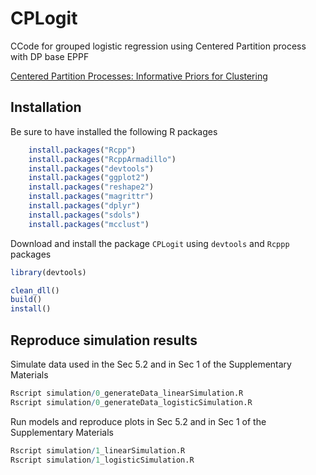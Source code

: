 # CPLogit

CCode for grouped logistic regression using Centered Partition process with DP base EPPF

[Centered Partition Processes: Informative Priors for Clustering](https://projecteuclid.org/euclid.ba/1581584439#abstract)

## Installation

Be sure to have installed the following R packages

```r
	install.packages("Rcpp")
	install.packages("RcppArmadillo")
	install.packages("devtools")
	install.packages("ggplot2")
	install.packages("reshape2")
	install.packages("magrittr")
	install.packages("dplyr")
	install.packages("sdols")
	install.packages("mcclust")
```

Download and install the package `CPLogit` using `devtools` and `Rcppp` packages

```r
library(devtools)

clean_dll()
build()
install()
```

<!-- 
## How to install 
library(devtools)
library(Rcpp)
clean_dll()
## to export Rcpp functiond
compileAttributes()
build()
install()
document()
 -->

## Reproduce simulation results

Simulate data used in the Sec 5.2 and in Sec 1 of the Supplementary Materials

```r
Rscript simulation/0_generateData_linearSimulation.R
Rscript simulation/0_generateData_logisticSimulation.R

```
Run models and reproduce plots in Sec 5.2 and in Sec 1 of the Supplementary Materials

```r
Rscript simulation/1_linearSimulation.R
Rscript simulation/1_logisticSimulation.R
```
